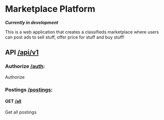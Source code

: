 # Marketplace Platform

***Currently in development***

This is a web application that creates a classifieds marketplace where users can post ads to sell stuff, offer price for stuff and buy stuff!

## API [/api/v1]()

### Authorize [/auth](http://localhost:8081/api/v1/auth):
Authorize

### Postings [/postings]():
#### GET [/all](http://localhost:8081/api/v1/postings/all)
Get all postings
